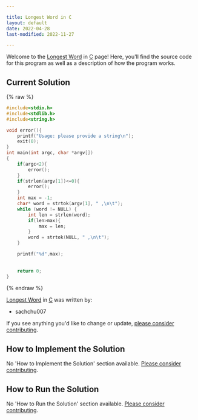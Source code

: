```yaml
---

title: Longest Word in C
layout: default
date: 2022-04-28
last-modified: 2022-11-27

---
```


Welcome to the [Longest Word](https://sampleprograms.io/projects/longest-word) in [C](https://sampleprograms.io/languages/c) page! Here, you'll find the source code for this program as well as a description of how the program works.

## Current Solution

{% raw %}

```c
#include<stdio.h>
#include<stdlib.h>
#include<string.h>

void error(){
    printf("Usage: please provide a string\n");
    exit(0);
}
int main(int argc, char *argv[])
{
    if(argc<2){
        error();
    }
    if(strlen(argv[1])<=0){
        error();
    }
    int max = -1;
    char* word = strtok(argv[1], " ,\n\t");
    while (word != NULL) {
        int len = strlen(word);
        if(len>max){
            max = len;
        }
        word = strtok(NULL, " ,\n\t");
    }

    printf("%d",max);
      
    
    return 0;
}
```

{% endraw %}

[Longest Word](https://sampleprograms.io/projects/longest-word) in [C](https://sampleprograms.io/languages/c) was written by:

- sachchu007

If you see anything you'd like to change or update, [please consider contributing](https://github.com/TheRenegadeCoder/sample-programs).

## How to Implement the Solution

No 'How to Implement the Solution' section available. [Please consider contributing](https://github.com/TheRenegadeCoder/sample-programs-website).

## How to Run the Solution

No 'How to Run the Solution' section available. [Please consider contributing](https://github.com/TheRenegadeCoder/sample-programs-website).